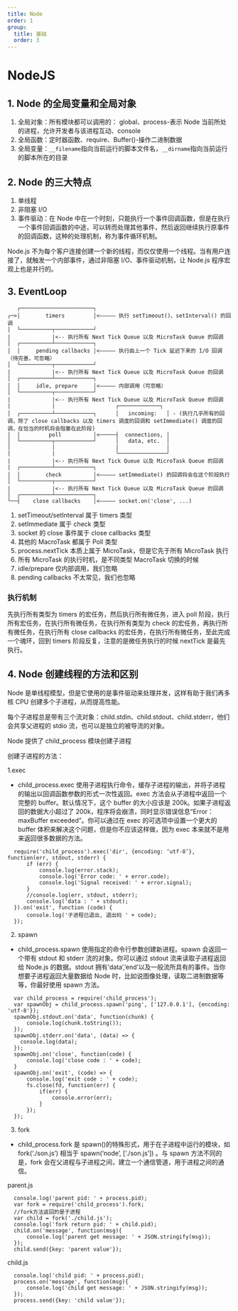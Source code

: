 ```yaml
---
title: Node
order: 1
group:
  title: 基础
  order: 3
---
```



# NodeJS

## 1. Node 的全局变量和全局对象

1. 全局对象：所有模块都可以调用的： global、process-表示 Node 当前所处的进程，允许开发者与该进程互动、console
2. 全局函数：定时器函数、require、Buffer()-操作二进制数据
3. 全局变量：`__filename`指向当前运行的脚本文件名，`__dirname`指向当前运行的脚本所在的目录

## 2. Node 的三大特点

1. 单线程
2. 非阻塞 I/O
3. 事件驱动：在 Node 中在一个时刻，只能执行一个事件回调函数，但是在执行一个事件回调函数的中途，可以转而处理其他事件，然后返回继续执行原事件的回调函数，这种的处理机制，称为事件循环机制。

Node.js 不为每个客户连接创建一个新的线程，而仅仅使用一个线程。当有用户连接了，就触发一个内部事件，通过非阻塞 I/O、事件驱动机制，让 Node.js 程序宏观上也是并行的。

## 3. EventLoop

```
   ┌───────────────────────┐
┌─>│        timers         │<————— 执行 setTimeout()、setInterval() 的回调
│  └──────────┬────────────┘
|             |<-- 执行所有 Next Tick Queue 以及 MicroTask Queue 的回调
│  ┌──────────┴────────────┐
│  │     pending callbacks │<————— 执行由上一个 Tick 延迟下来的 I/O 回调（待完善，可忽略）
│  └──────────┬────────────┘
|             |<-- 执行所有 Next Tick Queue 以及 MicroTask Queue 的回调
│  ┌──────────┴────────────┐
│  │     idle, prepare     │<————— 内部调用（可忽略）
│  └──────────┬────────────┘
|             |<-- 执行所有 Next Tick Queue 以及 MicroTask Queue 的回调
|             |                   ┌─────────────┐
│  ┌──────────┴────────────┐      │   incoming:   │ - (执行几乎所有的回调，除了 close callbacks 以及 timers 调度的回调和 setImmediate() 调度的回调，在恰当的时机将会阻塞在此阶段)
│  │         poll          │<─────┤  connections, │
│  └──────────┬────────────┘      │   data, etc.  │
│             |                   |               |
|             |                   └───────────────┘
|             |<-- 执行所有 Next Tick Queue 以及 MicroTask Queue 的回调
|  ┌──────────┴────────────┐
│  │        check          │<————— setImmediate() 的回调将会在这个阶段执行
│  └──────────┬────────────┘
|             |<-- 执行所有 Next Tick Queue 以及 MicroTask Queue 的回调
│  ┌──────────┴────────────┐
└──┤    close callbacks    │<————— socket.on('close', ...)

```

1. setTimeout/setInterval 属于 timers 类型
2. setImmediate 属于 check 类型
3. socket 的 close 事件属于 close callbacks 类型
4. 其他的 MacroTask 都属于 Poll 类型
5. process.nextTick 本质上属于 MicroTask，但是它先于所有 MicroTask 执行
6. 所有 MicroTask 的执行时机，是不同类型 MacroTask 切换的时候
7. idle/prepare 仅内部调用，我们忽略
8. pending callbacks 不太常见，我们也忽略

### 执行机制

先执行所有类型为 timers 的宏任务，然后执行所有微任务，进入 poll 阶段，执行所有宏任务，在执行所有微任务，在执行所有类型为 check 的宏任务，再执行所有微任务，在执行所有 close callbacks 的宏任务，在执行所有微任务，至此完成一个魂环，回到 timers 阶段反复，注意的是微任务执行的时候 nextTick 是最先执行。

## 4. Node 创建线程的方法和区别

Node 是单线程模型，但是它使用的是事件驱动来处理并发，这样有助于我们再多核 CPU 创建多个子进程，从而提高性能。

每个子进程总是带有三个流对象：child.stdin、child.stdout、child.stderr，他们会共享父进程的 stdio 流，也可以是独立的被导流的对象。

Node 提供了 child_process 模块创建子进程

创建子进程的方法：

1.exec

- child_process.exec 使用子进程执行命令，缓存子进程的输出，并将子进程的输出以回调函数参数的形式一次性返回。exec 方法会从子进程中返回一个完整的 buffer。默认情况下，这个 buffer 的大小应该是 200k。如果子进程返回的数据大小超过了 200k，程序将会崩溃，同时显示错误信息“Error：maxBuffer exceeded”。你可以通过在 exec 的可选项中设置一个更大的 buffer 体积来解决这个问题，但是你不应该这样做，因为 exec 本来就不是用来返回很多数据的方法。

```
  require('child_process').exec('dir', {encoding: ‘utf-8’}, function(err, stdout, stderr) {
      if (err) {
          console.log(error.stack);
          console.log('Error code: ' + error.code);
          console.log('Signal received: ' + error.signal);
      }
      //console.log(err, stdout, stderr);
      console.log('data : ' + stdout);
  }).on('exit', function (code) {
      console.log('子进程已退出, 退出码 ' + code);
  });

```

2. spawn

- child_process.spawn 使用指定的命令行参数创建新进程。spawn 会返回一个带有 stdout 和 stderr 流的对象。你可以通过 stdout 流来读取子进程返回给 Node.js 的数据。stdout 拥有’data’,’end’以及一般流所具有的事件。当你想要子进程返回大量数据给 Node 时，比如说图像处理，读取二进制数据等等，你最好使用 spawn 方法。

```
  var child_process = require('child_process');
  var spawnObj = child_process.spawn('ping', ['127.0.0.1'], {encoding: 'utf-8'});
  spawnObj.stdout.on('data', function(chunk) {
      console.log(chunk.toString());
  });
  spawnObj.stderr.on('data', (data) => {
    console.log(data);
  });
  spawnObj.on('close', function(code) {
      console.log('close code : ' + code);
  }
  spawnObj.on('exit', (code) => {
      console.log('exit code : ' + code);
      fs.close(fd, function(err) {
          if(err) {
              console.error(err);
          }
      });
  });

```

3. fork

- child_process.fork 是 spawn()的特殊形式，用于在子进程中运行的模块，如 fork(‘./son.js’) 相当于 spawn(‘node’, [‘./son.js’]) 。与 spawn 方法不同的是，fork 会在父进程与子进程之间，建立一个通信管道，用于进程之间的通信。

parent.js

```
  console.log('parent pid: ' + process.pid);
  var fork = require('child_process').fork;
  //fork方法返回的是子进程
  var child = fork('./child.js');
  console.log('fork return pid: ' + child.pid);
  child.on('message', function(msg){
      console.log('parent get message: ' + JSON.stringify(msg));
  });
  child.send({key: 'parent value'});

```

child.js

```
  console.log('child pid: ' + process.pid);
  process.on('message', function(msg){
      console.log('child get message: ' + JSON.stringify(msg));
  });
  process.send({key: 'child value'});

```
